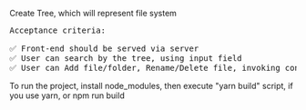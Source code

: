 Create Tree, which will represent file system

<pre>
Acceptance criteria:

✅ Front-end should be served via server
✅ User can search by the tree, using input field
✅ User can Add file/folder, Rename/Delete file, invoking context menu
</pre>

To run the project, install node_modules, then execute "yarn build" script, if you use yarn, or npm run build
